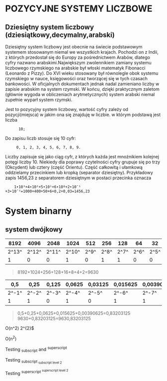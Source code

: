 POZYCYJNE SYSTEMY LICZBOWE
====================================
Dziesiętny system liczbowy (dziesiątkowy,decymalny,arabski)
-----------------------------------------------------
Dziesiętny system liczbowy jest obecnie na świecie podstawowym systemem stosowanym niemal we wszystkich krajach. Pochodzi on z Indii, z których przedostał się do Europy za pośrednictwem Arabów, dlatego cyfry nazwano arabskimi.Największym zwolennikiem zamiany systemu liczbowego rzymskiego na arabskie był włoski matematyk Fibonacci (Leonardo z Pizzy).  Do XVI wieku stosowany był równolegle obok systemu rzymskiego w nauce, księgowości oraz tworzącej się w tych czasach bankowości. W oficjalnych dokumentach jednak nadal zamieniano liczby w zapisie arabskim na system rzymski. W końcu, dzięki praktycznym zaletom (głównie wygoda w obliczeniach arytmetycznych) system arabski niemal zupełnie wyparł system rzymski.

Jest to pozycyjny system liczbowy, wartość cyfry zależy od pozycji(miejsca) w jakim ona się znajduję w liczbie. w którym podstawą jest liczba

          10; 
          
Do zapisu liczb stosuje się 10 cyfr:

         0, 1, 2, 3, 4, 5, 6, 7, 8, 9. 
         
Liczby zapisuje się jako ciąg cyfr, z których każda jest mnożnikiem kolejnej potęgi liczby 10. Niekiedy dla poprawy czytelności cyfry grupuje się po trzy (Okcydent) lub cztery (część Orientu).  Część całkowitą i ułamkową oddzielamy przecinkiem lub kropką (separator dziesiętny). 
Przykładowy zapis 1456,23 z separatorem dziesiętnym w postaci przecinka oznacza

        1∙10³+4∙10²+5∙10¹+6∙10º+2∙10ˉ¹ +3∙10ˉ²=1000+400+50+6+0,2+0,03=1456,23
  
  System binarny
=======================
system dwójkowy
---------------------
|8192 |4096 |2048|1024 |512 |256 |128 |64 | 32 |16 | 8 |4|2|1|
| - | - | - | - | - | -| - | - | - | - | - | - |  -| - |  
|2^13^|2^12^|2^11^|2^10^|2^9^|2^8^|2^7^|2^6^|2^5^|2^4^|2^3^|2^2^|2^1^|2^0^|
 | 1 |0 | 0 | 1 | 0 | 1 | 1 | 0 | 0 | 1 | 1 | 1 | 1| 0 |
>8192+1024+256+128+16+8+4+2=9630
 
 |0,5 |0,25 |0,125 |0,0625 |0,03125|0,015625|0,00390625|0,000976562
| - | - | -| - | - | - |  - |  -| 
|2^-1^|2^-2^|2^-3^|2^-4^|2^-5^|2^-6^|2^-7^|2^-8^|2^-9^|
 | 1 | 1 | 0 | 1 | 0 | 1 | 1 | 0 |
 
>0,5+0,25+0,0625+0,015625+0,00390625=0,83203125
>9630+0,83203125=9630,83203125

O(n^2)
2^{2}$

O(n<sup>2</sup>)

Testing <sub>subscript</sub> and <sup>superscript</sup>

Testing <sub>subscript <sub>subscript level 2</sub></sub>

Testing <sup>superscript <sup>superscript level 2</sup></sup>
